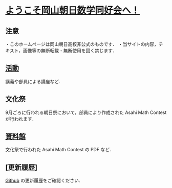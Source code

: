 # [ようこそ岡山朝日数学同好会へ！](https://asahi-mathclub.github.io/homepage/)

## 注意

・このホームページは岡山朝日高校非公式のものです．
・当サイトの内容，テキスト，画像等の無断転載・無断使用を固く禁じます．

## [活動](actives)

講義や部員による講座など.

## 文化祭

9月ごろに行われる朝日祭において，部員により作成された Asahi Math Contest が行われます．

## [資料館](documents)

文化祭で行われた Asahi Math Contest の PDF など．

## [更新履歴]

[Github](https://github.com/Asahi-mathclub) の更新履歴をご確認ください.
